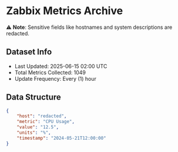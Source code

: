# Zabbix Metrics Archive

⚠️ **Note**: Sensitive fields like hostnames and system descriptions are redacted.

## Dataset Info
- Last Updated: 2025-06-15 02:00 UTC
- Total Metrics Collected: 1049
- Update Frequency: Every (1) hour

## Data Structure
```json
{
    "host": "redacted",
    "metric": "CPU Usage",
    "value": "12.5",
    "units": "%",
    "timestamp": "2024-05-21T12:00:00"
}
```

